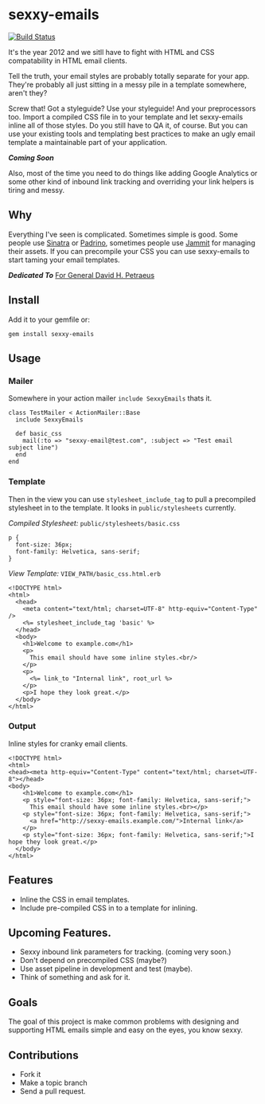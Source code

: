 sexxy-emails
============

[![Build Status](https://travis-ci.org/craigmcnamara/sexxy-emails.png)](https://travis-ci.org/craigmcnamara/sexxy-emails)

It's the year 2012 and we sitll have to fight with HTML and CSS compatability in HTML email clients.

Tell the truth, your email styles are probably totally separate for your app. They're probably all just sitting in a messy pile in a template somewhere, aren't they?

Screw that! Got a styleguide? Use your styleguide! And your preprocessors too. Import a compiled CSS file in to your template and let sexxy-emails inline all of those styles. Do you still have to QA it, of course. But you can use your existing tools and templating best practices to make an ugly email template a maintainable part of your application.

**_Coming Soon_**

Also, most of the time you need to do things like adding Google Analytics or some other kind of inbound link tracking and overriding your link helpers is tiring and messy.

## Why

Everything I've seen is complicated. Sometimes simple is good. Some people use [Sinatra](http://www.sinatrarb.com/) or [Padrino](http://www.padrinorb.com/), sometimes people use [Jammit](http://documentcloud.github.com/jammit/) for managing their assets. If you can precompile your CSS you can use sexxy-emails to start taming your email templates.

**_Dedicated To_**
[For General David H. Petraeus](http://www.youtube.com/watch?v=fu3L8VBAuJ8&feature=related)

## Install

Add it to your gemfile or:

```
gem install sexxy-emails
```

## Usage

### Mailer

Somewhere in your action mailer `include SexxyEmails` thats it.

```
class TestMailer < ActionMailer::Base
  include SexxyEmails

  def basic_css
    mail(:to => "sexxy-email@test.com", :subject => "Test email subject line")
  end
end
```

### Template

Then in the view you can use `stylesheet_include_tag` to pull a precompiled stylesheet in to the template. It looks in `public/stylesheets` currently.

*Compiled Stylesheet:* `public/stylesheets/basic.css`

```
p {
  font-size: 36px;
  font-family: Helvetica, sans-serif;
}
```

*View Template:* `VIEW_PATH/basic_css.html.erb`

```
<!DOCTYPE html>
<html>
  <head>
    <meta content="text/html; charset=UTF-8" http-equiv="Content-Type" />
    <%= stylesheet_include_tag 'basic' %>
  </head>
  <body>
    <h1>Welcome to example.com</h1>
    <p>
      This email should have some inline styles.<br/>
    </p>
    <p>
      <%= link_to "Internal link", root_url %>
    </p>
    <p>I hope they look great.</p>
  </body>
</html>
```

### Output

Inline styles for cranky email clients.

```
<!DOCTYPE html>
<html>
<head><meta http-equiv="Content-Type" content="text/html; charset=UTF-8"></head>
<body>
    <h1>Welcome to example.com</h1>
    <p style="font-size: 36px; font-family: Helvetica, sans-serif;">
      This email should have some inline styles.<br></p>
    <p style="font-size: 36px; font-family: Helvetica, sans-serif;">
      <a href="http://sexxy-emails.example.com/">Internal link</a>
    </p>
    <p style="font-size: 36px; font-family: Helvetica, sans-serif;">I hope they look great.</p>
  </body>
</html>
```

## Features

* Inline the CSS in email templates.
* Include pre-compiled CSS in to a template for inlining.

## Upcoming Features.

* Sexxy inbound link parameters for tracking. (coming very soon.)
* Don't depend on precompiled CSS (maybe?)
* Use asset pipeline in development and test (maybe).
* Think of something and ask for it.

## Goals

The goal of this project is make common problems with designing and supporting HTML emails simple and easy on the eyes, you know sexxy.

## Contributions

* Fork it
* Make a topic branch
* Send a pull request.


